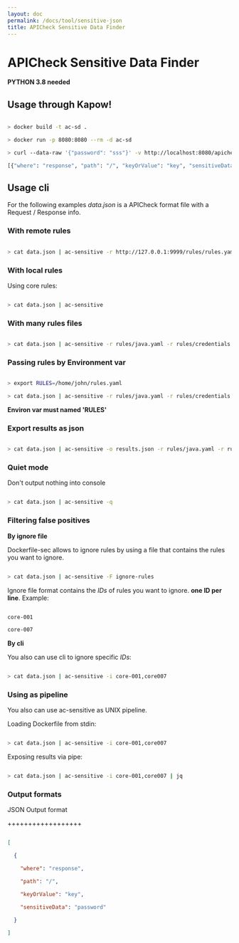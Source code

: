 ```yaml
---
layout: doc
permalink: /docs/tool/sensitive-json
title: APICheck Sensitive Data Finder
---
```

# APICheck Sensitive Data Finder



**PYTHON 3.8 needed**



## Usage through Kapow!



```bash

> docker build -t ac-sd .

> docker run -p 8080:8080 --rm -d ac-sd

> curl --data-raw '{"password": "sss"}' -v http://localhost:8080/apicheck/sensitive-data

[{"where": "response", "path": "/", "keyOrValue": "key", "sensitiveData": "password"}]

```



## Usage cli



For the following examples *data.json* is a APICheck format file with a Request / Response info.



### With remote rules



```bash

> cat data.json | ac-sensitive -r http://127.0.0.1:9999/rules/rules.yaml

```



### With local rules



Using core rules:



```bash

> cat data.json | ac-sensitive

```



### With many rules files



```bash

> cat data.json | ac-sensitive -r rules/java.yaml -r rules/credentials.yaml

```



### Passing rules by Environment var



```bash

> export RULES=/home/john/rules.yaml

> cat data.json | ac-sensitive -r rules/java.yaml -r rules/credentials.yaml

```



**Environ var must named 'RULES'**



### Export results as json



```bash

> cat data.json | ac-sensitive -o results.json -r rules/java.yaml -r rules/credentials.yaml

```



### Quiet mode



Don't output nothing into console



```bash

> cat data.json | ac-sensitive -q

```



### Filtering false positives



**By ignore file**



Dockerfile-sec allows to ignore rules by using a file that contains the rules you want to ignore.



```bash

> cat data.json | ac-sensitive -F ignore-rules

```



Ignore file format contains the *IDs* of rules you want to ignore. **one ID per line**. Example:



```bash

core-001

core-007

```



**By cli**



You also can use cli to ignore specific *IDs*:



```bash

> cat data.json | ac-sensitive -i core-001,core007

```



### Using as pipeline



You also can use ac-sensitive as UNIX pipeline.



Loading Dockerfile from stdin:



```bash

> cat data.json | ac-sensitive -i core-001,core007

```



Exposing results via pipe:



```bash

> cat data.json | ac-sensitive -i core-001,core007 | jq

```



### Output formats



JSON Output format

++++++++++++++++++



```json

[

  {

    "where": "response",

    "path": "/",

    "keyOrValue": "key",

    "sensitiveData": "password"

  }

]

```